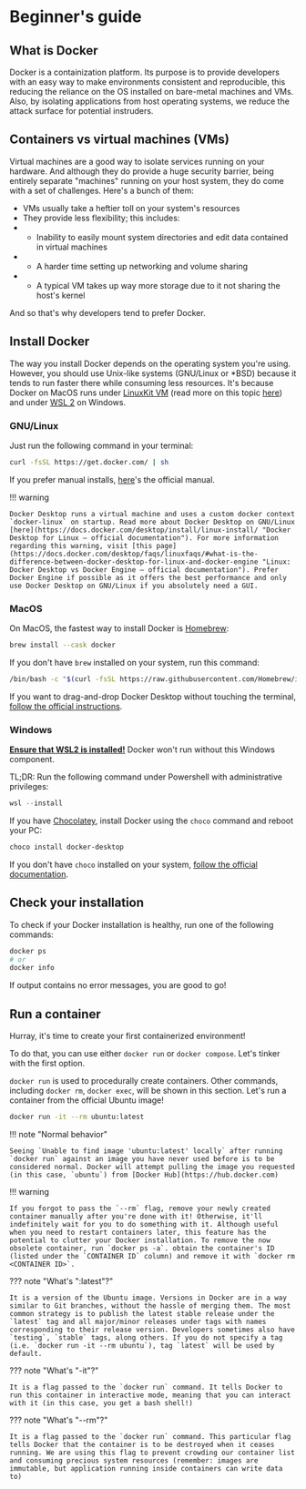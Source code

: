 # Beginner's guide

## What is Docker

Docker is a containization platform. Its purpose is to provide developers with an easy way to make environments consistent and reproducible, this reducing the reliance on the OS installed on bare-metal machines and VMs. Also, by isolating applications from host operating systems, we reduce the attack surface for potential instruders.

## Containers vs virtual machines (VMs)

Virtual machines are a good way to isolate services running on your hardware. And although they do provide a huge security barrier, being entirely separate "machines" running on your host system, they do come with a set of challenges. Here's a bunch of them:

- VMs usually take a heftier toll on your system's resources
- They provide less flexibility; this includes:
- - Inability to easily mount system directories and edit data contained in virtual machines
- - A harder time setting up networking and volume sharing
- - A typical VM takes up way more storage due to it not sharing the host's kernel

And so that's why developers tend to prefer Docker.

## Install Docker

The way you install Docker depends on the operating system you're using. However, you should use Unix-like systems (GNU/Linux or \*BSD) because it tends to run faster there while consuming less resources. It's because Docker on MacOS runs under [LinuxKit VM](https://github.com/linuxkit/linuxkit) (read more on this topic [here](https://www.paolomainardi.com/posts/docker-performance-macos/)) and under [WSL 2](https://learn.microsoft.com/en-us/windows/wsl/) on Windows.

### GNU/Linux

Just run the following command in your terminal:

```bash
curl -fsSL https://get.docker.com/ | sh
```

If you prefer manual installs, [here](https://docs.docker.com/engine/install/ "Docker Engine official documentation")'s the official manual.

!!! warning

    Docker Desktop runs a virtual machine and uses a custom docker context `docker-linux` on startup. Read more about Docker Desktop on GNU/Linux [here](https://docs.docker.com/desktop/install/linux-install/ "Docker Desktop for Linux — official documentation"). For more information regarding this warning, visit [this page](https://docs.docker.com/desktop/faqs/linuxfaqs/#what-is-the-difference-between-docker-desktop-for-linux-and-docker-engine "Linux: Docker Desktop vs Docker Engine — official documentation"). Prefer Docker Engine if possible as it offers the best performance and only use Docker Desktop on GNU/Linux if you absolutely need a GUI.

### MacOS

On MacOS, the fastest way to install Docker is [Homebrew](https://brew.sh/):

```bash
brew install --cask docker
```

If you don't have `brew` installed on your system, run this command:

```bash
/bin/bash -c "$(curl -fsSL https://raw.githubusercontent.com/Homebrew/install/HEAD/install.sh)"
```

If you want to drag-and-drop Docker Desktop without touching the terminal, [follow the official instructions](https://docs.docker.com/desktop/install/mac-install/ "Docker Desktop for OSX — official documentation").

### Windows

[**Ensure that WSL2 is installed!**](https://learn.microsoft.com/en-us/windows/wsl/install "Microsoft WSL official documentation") Docker won't run without this Windows component.

TL;DR: Run the following command under Powershell with administrative privileges:

```powershell
wsl --install
```


If you have [Chocolatey](), install Docker using the `choco` command and reboot your PC:

```powershell
choco install docker-desktop
```

If you don't have `choco` installed on your system, [follow the official documentation](https://docs.docker.com/desktop/install/windows-install/ "Docker Desktop for Windows — official documentation").

## Check your installation

To check if your Docker installation is healthy, run one of the following commands:

```bash
docker ps
# or
docker info
```
 
If output contains no error messages, you are good to go!

## Run a container

Hurray, it's time to create your first containerized environment!

To do that, you can use either `docker run` or `docker compose`. Let's tinker with the first option.

`docker run` is used to procedurally create containers. Other commands, including `docker rm`, `docker exec`, will be shown in this section. Let's run a container from the official Ubuntu image!

```bash
docker run -it --rm ubuntu:latest
```

!!! note "Normal behavior"

    Seeing `Unable to find image 'ubuntu:latest' locally` after running `docker run` against an image you have never used before is to be considered normal. Docker will attempt pulling the image you requested (in this case, `ubuntu`) from [Docker Hub](https://hub.docker.com)

!!! warning

    If you forgot to pass the `--rm` flag, remove your newly created container manually after you're done with it! Otherwise, it'll indefinitely wait for you to do something with it. Although useful when you need to restart containers later, this feature has the potential to clutter your Docker installation. To remove the now obsolete container, run `docker ps -a`. obtain the container's ID (listed under the `CONTAINER ID` column) and remove it with `docker rm <CONTAINER ID>`.

??? note "What's ":latest"?"

    It is a version of the Ubuntu image. Versions in Docker are in a way similar to Git branches, without the hassle of merging them. The most common strategy is to publish the latest stable release under the `latest` tag and all major/minor releases under tags with names corresponding to their release version. Developers sometimes also have `testing`, `stable` tags, along others. If you do not specify a tag (i.e. `docker run -it --rm ubuntu`), tag `latest` will be used by default.

??? note "What's "-it"?"

    It is a flag passed to the `docker run` command. It tells Docker to run this container in interactive mode, meaning that you can interact with it (in this case, you get a bash shell!)

??? note "What's "--rm"?"

    It is a flag passed to the `docker run` command. This particular flag tells Docker that the container is to be destroyed when it ceases running. We are using this flag to prevent crowding our container list and consuming precious system resources (remember: images are immutable, but application running inside containers can write data to)

